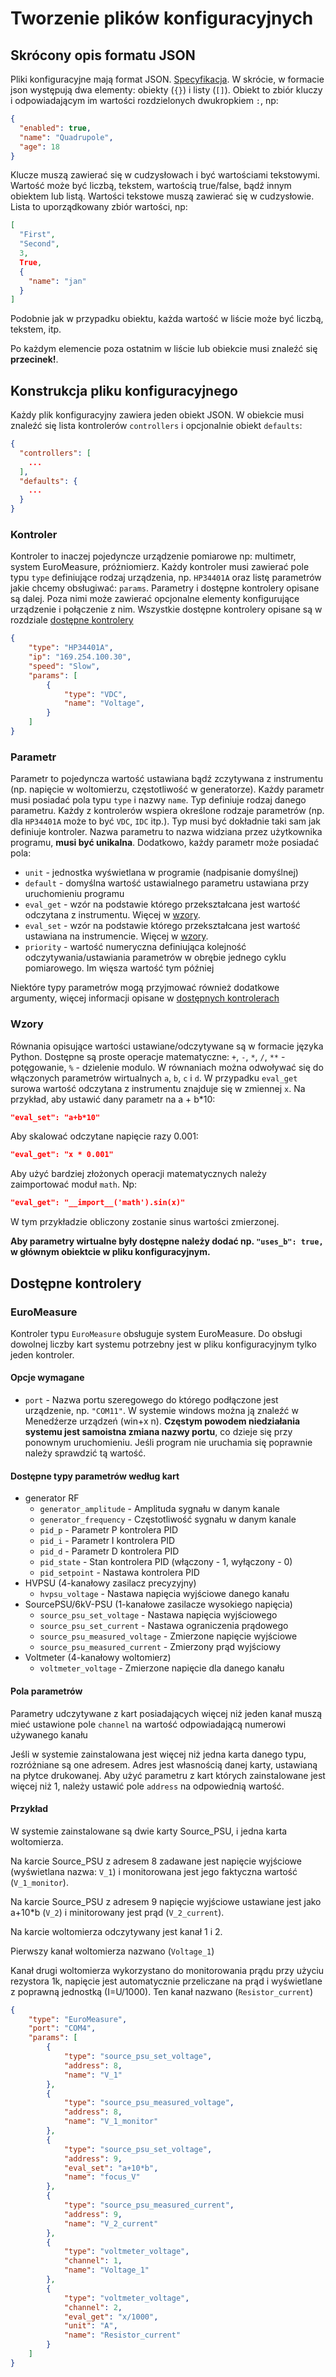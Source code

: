 # Tworzenie plików konfiguracyjnych

## Skrócony opis formatu JSON

Pliki konfiguracyjne mają format JSON. [Specyfikacja](https://www.json.org/json-en.html). W skrócie,
w formacie json występują dwa elementy: obiekty (`{}`) i listy (`[]`).
Obiekt to zbiór kluczy i odpowiadającym im wartości rozdzielonych dwukropkiem `:`, np:

```json
{
  "enabled": true,
  "name": "Quadrupole",
  "age": 18
}
```

Klucze muszą zawierać się w cudzysłowach i być wartościami tekstowymi.
Wartość może być liczbą, tekstem, wartością true/false, bądź innym obiektem lub listą.
Wartości tekstowe muszą zawierać się w cudzysłowie.
Lista to uporządkowany zbiór wartości, np:

```json
[
  "First",
  "Second",
  3,
  True,
  {
    "name": "jan"
  }
]
```

Podobnie jak w przypadku obiektu, każda wartość w liście może być liczbą, tekstem, itp.

Po każdym elemencie poza ostatnim w liście lub obiekcie musi znaleźć się **przecinek!**.

## Konstrukcja pliku konfiguracyjnego

Każdy plik konfiguracyjny zawiera jeden obiekt JSON. W obiekcie musi znaleźć się lista kontrolerów `controllers`
i opcjonalnie obiekt `defaults`:

```json
{
  "controllers": [
    ...
  ],
  "defaults": {
    ...
  }
}
```
### Kontroler

Kontroler to inaczej pojedyncze urządzenie pomiarowe np: multimetr, system EuroMeasure, próżniomierz.
Każdy kontroler musi zawierać pole typu `type` definiujące rodzaj urządzenia, np. `HP34401A` oraz listę parametrów
jakie chcemy obsługiwać: `params`. Parametry i dostępne kontrolery opisane są dalej. Poza nimi może zawierać opcjonalne elementy konfigurujące urządzenie i połączenie z nim.
Wszystkie dostępne kontrolery opisane są w rozdziale [dostępne kontrolery](#dostępne-kontrolery)

```json
{
    "type": "HP34401A",
    "ip": "169.254.100.30",
    "speed": "Slow",
    "params": [
        {
            "type": "VDC",
            "name": "Voltage",
        }
    ]
}

```
### Parametr

Parametr to pojedyncza wartość ustawiana bądź zczytywana z instrumentu (np. napięcie w woltomierzu, częstotliwość w generatorze). Każdy parametr musi posiadać pola typu `type` i nazwy `name`. Typ definiuje rodzaj danego parametru. Każdy z kontrolerów wspiera określone rodzaje parametrów (np. dla `HP34401A` może to być `VDC`, `IDC` itp.). Typ musi być dokładnie taki sam jak definiuje kontroler.
Nazwa parametru to nazwa widziana przez użytkownika programu, **musi być unikalna**.
Dodatkowo, każdy parametr może posiadać pola:
* `unit` - jednostka wyświetlana w programie (nadpisanie domyślnej)
* `default` - domyślna wartość ustawialnego parametru ustawiana przy uruchomieniu programu
* `eval_get` - wzór na podstawie którego przekształcana jest wartość odczytana z instrumentu. Więcej w [wzory](#wzory).
* `eval_set` - wzór na podstawie którego przekształcana jest wartość ustawiana na instrumencie. Więcej w [wzory](#wzory).
* `priority` - wartość numeryczna definiująca kolejność odczytywania/ustawiania parametrów w obrębie jednego cyklu pomiarowego. Im więsza wartość tym później

Niektóre typy parametrów mogą przyjmować również dodatkowe
argumenty, więcej informacji opisane w [dostępnych kontrolerach](#dostępne-kontrolery)

### Wzory
Równania opisujące wartości ustawiane/odczytywane są w formacie języka Python. Dostępne są proste operacje matematyczne:
`+`, `-`, `*`, `/`, `**` - potęgowanie, `%` - dzielenie modulo. 
W równaniach można odwoływać się do włączonych parametrów wirtualnych `a`, `b`, `c` i `d`. W przypadku `eval_get` surowa wartość odczytana z instrumentu znajduje się w zmiennej `x`.
Na przykład, aby ustawić dany parametr na a + b*10:
```json
"eval_set": "a+b*10"
```
Aby skalować odczytane napięcie razy 0.001:
```json
"eval_get": "x * 0.001"
```
Aby użyć bardziej złożonych operacji matematycznych należy zaimportować moduł `math`. Np:
```json
"eval_get": "__import__('math').sin(x)"
```
W tym przykładzie obliczony zostanie sinus wartości zmierzonej.


**Aby parametry wirtualne były dostępne należy dodać np. `"uses_b": true,` w głównym obiektcie w pliku konfiguracyjnym.**

## Dostępne kontrolery

### EuroMeasure

Kontroler typu `EuroMeasure` obsługuje system EuroMeasure. Do obsługi dowolnej liczby kart systemu potrzebny jest w pliku konfiguracyjnym tylko jeden kontroler. 

#### Opcje wymagane

* `port` - Nazwa portu szeregowego do którego podłączone jest urządzenie, np. `"COM11"`. W systemie windows można ją znaleźć w Menedźerze urządzeń (win+x n). **Częstym powodem niedziałania systemu jest samoistna zmiana nazwy portu**, co dzieje się przy ponownym uruchomieniu. Jeśli program nie uruchamia się poprawnie należy sprawdzić tą wartość.

#### Dostępne typy parametrów według kart

* generator RF
  * `generator_amplitude` - Amplituda sygnału w danym kanale
  * `generator_frequency` - Częstotliwość sygnału w danym kanale
  * `pid_p` - Parametr P kontrolera PID
  * `pid_i` - Parametr I kontrolera PID
  * `pid_d` - Parametr D kontrolera PID
  * `pid_state` - Stan kontrolera PID (włączony - 1, wyłączony - 0)
  * `pid_setpoint` - Nastawa kontrolera PID
* HVPSU (4-kanałowy zasilacz precyzyjny)
  * `hvpsu_voltage` - Nastawa napięcia wyjściowe danego kanału
* SourcePSU/6kV-PSU (1-kanałowe zasilacze wysokiego napięcia)
  * `source_psu_set_voltage` - Nastawa napięcia wyjściowego
  * `source_psu_set_current` - Nastawa ograniczenia prądowego
  * `source_psu_measured_voltage` - Zmierzone napięcie wyjściowe
  * `source_psu_measured_current` - Zmierzony prąd wyjściowy
* Voltmeter (4-kanałowy woltomierz)
  * `voltmeter_voltage` - Zmierzone napięcie dla danego kanału

#### Pola parametrów

Parametry udczytywane z kart posiadających więcej niż jeden kanał muszą mieć ustawione pole `channel` na wartość odpowiadającą numerowi używanego kanału

Jeśli w systemie zainstalowana jest więcej niż jedna karta danego typu, rozróżniane są one adresem. Adres jest własnością danej karty, ustawianą na płytce drukowanej. Aby użyć parametru z kart których zainstalowane jest więcej niż 1, należy ustawić pole `address` na odpowiednią wartość.

#### Przykład
W systemie zainstalowane są dwie karty Source_PSU, i jedna karta woltomierza. 

Na karcie Source_PSU z adresem 8 zadawane jest napięcie  wyjściowe (wyświetlana nazwa: `V_1`) i monitorowana jest jego faktyczna wartość (`V_1_monitor`). 

Na karcie Source_PSU z adresem 9 napięcie wyjściowe ustawiane jest jako a+10*b (`V_2`) i minitorowany jest prąd (`V_2_current`). 

Na karcie woltomierza odczytywany jest kanał 1 i 2. 

Pierwszy kanał woltomierza nazwano (`Voltage_1`)

Kanał drugi woltomierza wykorzystano do monitorowania prądu przy użyciu rezystora 1k, napięcie jest automatycznie przeliczane na prąd i wyświetlane z poprawną jednostką (I=U/1000). Ten kanał nazwano (`Resistor_current`)

  
```json
{
    "type": "EuroMeasure",
    "port": "COM4",
    "params": [
        {
            "type": "source_psu_set_voltage",
            "address": 8,
            "name": "V_1"
        },
        {
            "type": "source_psu_measured_voltage",
            "address": 8,
            "name": "V_1_monitor"
        },
        {
            "type": "source_psu_set_voltage",
            "address": 9,
            "eval_set": "a+10*b",
            "name": "focus_V"
        },
        {
            "type": "source_psu_measured_current",
            "address": 9,
            "name": "V_2_current"
        },
        {
            "type": "voltmeter_voltage",
            "channel": 1,
            "name": "Voltage_1"
        },
        {
            "type": "voltmeter_voltage",
            "channel": 2,
            "eval_get": "x/1000",
            "unit": "A",
            "name": "Resistor_current"
        }
    ]
}

```


